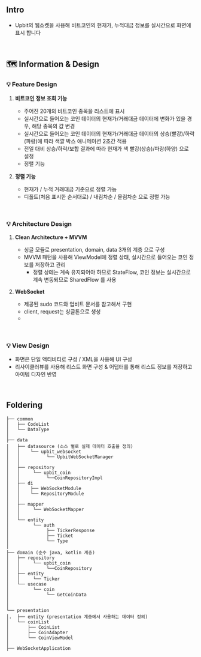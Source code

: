## Intro
- Upbit의 웹소켓을 사용해 비트코인의 현재가, 누적대금 정보를 실시간으로 화면에 표시 합니다
</br>


## 🗺️ Information & Design

### 💡 Feature Design
1. **비트코인 정보 조회 기능**
   - 주어진 20개의 비트코인 종목을 리스트에 표시 
   - 실시간으로 들어오는 코인 데이터의 현재가/거래대금 데이터에 변화가 있을 경우, 해당 종목의 값 변경 
   - 실시간으로 들어오는 코인 데이터의 현재가/거래대금 데이터의 상승(빨강)/하락(파랑)에 따라 색깔 박스 애니메이션 2초간 적용
   - 전일 대비 상승/하락/보합 결과에 따라 현재가 색 빨강(상승)/파랑(하양) 으로 설정
   - 정렬 기능

2. **정렬 기능**
   - 현재가 / 누적 거래대금 기준으로 정렬 가능
   - 디폴트(처음 표시한 순서대로) / 내림차순 / 올림차순 으로 정렬 가능

</br>

### 💡 Architecture Design

1. **Clean Architecture + MVVM**
   - 싱글 모듈로 presentation, domain, data 3개의 계층 으로 구성
   - MVVM 패턴을 사용해 ViewModel에 정렬 상태, 실시간으로 들어오는 코인 정보를 저장하고 관리
     - 정렬 상테는 계속 유지되어야 하므로 StateFlow, 코인 정보는 실시간으로 계속 변동되므로 SharedFlow 를 사용

2. **WebSocket**
   - 제공된 sudo 코드와 업비트 문서를 참고해서 구현
   - client, request는 싱글톤으로 생성
   - 

</br>

### 💡 View Design
- 화면은 단일 액티비티로 구성 / XML을 사용해 UI 구성
- 리사이클러뷰를 사용해 리스트 화면 구성 & 어댑터를 통해 리스트 정보를 저장하고 아이템 디자인 반영

</br>

## Foldering
```
├── common
│   ├── CodeList
│   └── DataType 
│
├── data 
│   ├── datasource (소스 별로 실제 데이터 호출을 정의)
│   │    └── upbit_websocket
│   │          └── UpbitWebSocketManager
│   │
│   ├── repository 
│   │     └── upbit_coin 
│   │          └──CoinRepositoryImpl
│   ├── di
│   │    ├── WebSocketModule
│   │    └── RepositoryModule 
│   │
│   ├── mapper
│   │     └── WebSocketMapper
│   │
│   └── entity
│         └── auth
│              ├── TickerResponse
│              ├── Ticket
│              └── Type
│
├── domain (순수 java, kotlin 계층)
│   ├── repository 
│   │     └── upbit_coin 
│   │          └──CoinRepository
│   ├── entity 
│   │     └── Ticker
│   └── usecase 
│         └── coin 
│              └── GetCoinData
│
│
└── presentation 
│.  ├── entity (presentation 계층에서 사용하는 데이터 정의)
│   └── coinList 
│       ├── CoinList 
│       ├── CoinAdapter
│       └── CoinViewModel
│
├── WebSocketApplication
```
